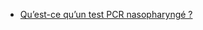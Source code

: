 - [Qu’est-ce qu’un test PCR nasopharyngé ?](/tests-de-depistage.html#qu-est-ce-qu-un-test-pcr-nasopharynge)
